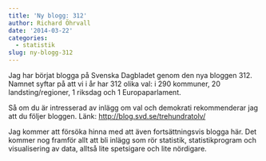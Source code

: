 ```yaml
---
title: 'Ny blogg: 312'
author: Richard Öhrvall
date: '2014-03-22'
categories:
  - statistik
slug: ny-blogg-312
---
```


Jag har börjat blogga på Svenska Dagbladet genom den nya bloggen 312. Namnet syftar på att vi i år har 312 olika val: i 290 kommuner, 20 landsting/regioner, 1 riksdag och 1 Europaparlament.

Så om du är intresserad av inlägg om val och demokrati rekommenderar jag att du följer bloggen. Länk: <http://blog.svd.se/trehundratolv/>

Jag kommer att försöka hinna med att även fortsättningsvis blogga här. Det kommer nog framför allt att bli inlägg som rör statistik, statistikprogram och visualisering av data, alltså lite spetsigare och lite nördigare.
